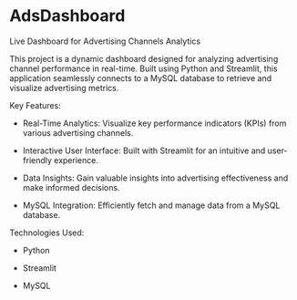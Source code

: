 # AdsDashboard
Live Dashboard for Advertising Channels Analytics

This project is a dynamic dashboard designed for analyzing advertising channel performance in real-time. Built using Python and Streamlit, this application seamlessly connects to a MySQL database to retrieve and visualize advertising metrics.

Key Features:

- Real-Time Analytics: Visualize key performance indicators (KPIs) from various advertising channels.

- Interactive User Interface: Built with Streamlit for an intuitive and user-friendly experience.

- Data Insights: Gain valuable insights into advertising effectiveness and make informed decisions.

- MySQL Integration: Efficiently fetch and manage data from a MySQL database. 

Technologies Used:

* Python

* Streamlit

* MySQL



